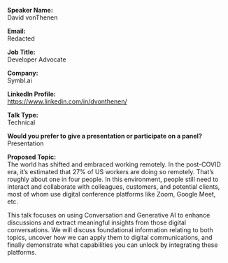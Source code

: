 **Speaker Name:**  
David vonThenen

**Email:**  
Redacted

**Job Title:**  
Developer Advocate

**Company:**  
Symbl.ai

**LinkedIn Profile:**  
https://www.linkedin.com/in/dvonthenen/

**Talk Type:**  
Technical

**Would you prefer to give a presentation or participate on a panel?**  
Presentation

**Proposed Topic:**  
The world has shifted and embraced working remotely. In the post-COVID era, it’s estimated that 27% of US workers are doing so remotely. That’s roughly about one in four people. In this environment, people still need to interact and collaborate with colleagues, customers, and potential clients, most of whom use digital conference platforms like Zoom, Google Meet, etc.

This talk focuses on using Conversation and Generative AI to enhance discussions and extract meaningful insights from those digital conversations. We will discuss foundational information relating to both topics, uncover how we can apply them to digital communications, and finally demonstrate what capabilities you can unlock by integrating these platforms.
